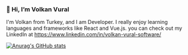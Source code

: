 ### 👋 Hi, I’m Volkan Vural

I'm Volkan from Turkey, and I am Developer. I really enjoy learning languages and frameworks like React and Vue.js. you can check out my LinkedIn at https://www.linkedin.com/in/volkan-vural-software/

[![Anurag's GitHub stats](https://github-readme-stats.vercel.app/api?username=Volkansoftware)](https://github.com/anuraghazra/github-readme-stats)

